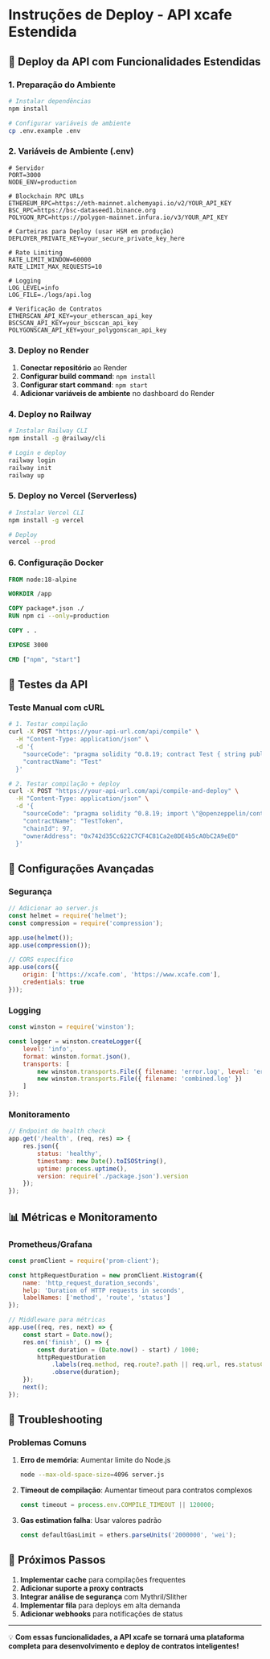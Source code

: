 # Instruções de Deploy - API xcafe Estendida

## 🚀 **Deploy da API com Funcionalidades Estendidas**

### **1. Preparação do Ambiente**

```bash
# Instalar dependências
npm install

# Configurar variáveis de ambiente
cp .env.example .env
```

### **2. Variáveis de Ambiente (.env)**

```env
# Servidor
PORT=3000
NODE_ENV=production

# Blockchain RPC URLs
ETHEREUM_RPC=https://eth-mainnet.alchemyapi.io/v2/YOUR_API_KEY
BSC_RPC=https://bsc-dataseed1.binance.org
POLYGON_RPC=https://polygon-mainnet.infura.io/v3/YOUR_API_KEY

# Carteiras para Deploy (usar HSM em produção)
DEPLOYER_PRIVATE_KEY=your_secure_private_key_here

# Rate Limiting
RATE_LIMIT_WINDOW=60000
RATE_LIMIT_MAX_REQUESTS=10

# Logging
LOG_LEVEL=info
LOG_FILE=./logs/api.log

# Verificação de Contratos
ETHERSCAN_API_KEY=your_etherscan_api_key
BSCSCAN_API_KEY=your_bscscan_api_key
POLYGONSCAN_API_KEY=your_polygonscan_api_key
```

### **3. Deploy no Render**

1. **Conectar repositório** ao Render
2. **Configurar build command**: `npm install`
3. **Configurar start command**: `npm start`
4. **Adicionar variáveis de ambiente** no dashboard do Render

### **4. Deploy no Railway**

```bash
# Instalar Railway CLI
npm install -g @railway/cli

# Login e deploy
railway login
railway init
railway up
```

### **5. Deploy no Vercel (Serverless)**

```bash
# Instalar Vercel CLI
npm install -g vercel

# Deploy
vercel --prod
```

### **6. Configuração Docker**

```dockerfile
FROM node:18-alpine

WORKDIR /app

COPY package*.json ./
RUN npm ci --only=production

COPY . .

EXPOSE 3000

CMD ["npm", "start"]
```

## 🧪 **Testes da API**

### **Teste Manual com cURL**

```bash
# 1. Testar compilação
curl -X POST "https://your-api-url.com/api/compile" \
  -H "Content-Type: application/json" \
  -d '{
    "sourceCode": "pragma solidity ^0.8.19; contract Test { string public name = \"Test\"; }",
    "contractName": "Test"
  }'

# 2. Testar compilação + deploy
curl -X POST "https://your-api-url.com/api/compile-and-deploy" \
  -H "Content-Type: application/json" \
  -d '{
    "sourceCode": "pragma solidity ^0.8.19; import \"@openzeppelin/contracts/token/ERC20/ERC20.sol\"; contract TestToken is ERC20 { constructor() ERC20(\"Test Token\", \"TEST\") { _mint(msg.sender, 1000000 * 10**decimals()); } }",
    "contractName": "TestToken",
    "chainId": 97,
    "ownerAddress": "0x742d35Cc622C7CF4C81Ca2e8DE4b5cA0bC2A9eE0"
  }'
```

## 🔧 **Configurações Avançadas**

### **Segurança**

```javascript
// Adicionar ao server.js
const helmet = require('helmet');
const compression = require('compression');

app.use(helmet());
app.use(compression());

// CORS específico
app.use(cors({
    origin: ['https://xcafe.com', 'https://www.xcafe.com'],
    credentials: true
}));
```

### **Logging**

```javascript
const winston = require('winston');

const logger = winston.createLogger({
    level: 'info',
    format: winston.format.json(),
    transports: [
        new winston.transports.File({ filename: 'error.log', level: 'error' }),
        new winston.transports.File({ filename: 'combined.log' })
    ]
});
```

### **Monitoramento**

```javascript
// Endpoint de health check
app.get('/health', (req, res) => {
    res.json({
        status: 'healthy',
        timestamp: new Date().toISOString(),
        uptime: process.uptime(),
        version: require('./package.json').version
    });
});
```

## 📊 **Métricas e Monitoramento**

### **Prometheus/Grafana**

```javascript
const promClient = require('prom-client');

const httpRequestDuration = new promClient.Histogram({
    name: 'http_request_duration_seconds',
    help: 'Duration of HTTP requests in seconds',
    labelNames: ['method', 'route', 'status']
});

// Middleware para métricas
app.use((req, res, next) => {
    const start = Date.now();
    res.on('finish', () => {
        const duration = (Date.now() - start) / 1000;
        httpRequestDuration
            .labels(req.method, req.route?.path || req.url, res.statusCode)
            .observe(duration);
    });
    next();
});
```

## 🚨 **Troubleshooting**

### **Problemas Comuns**

1. **Erro de memória**: Aumentar limite do Node.js
   ```bash
   node --max-old-space-size=4096 server.js
   ```

2. **Timeout de compilação**: Aumentar timeout para contratos complexos
   ```javascript
   const timeout = process.env.COMPILE_TIMEOUT || 120000;
   ```

3. **Gas estimation falha**: Usar valores padrão
   ```javascript
   const defaultGasLimit = ethers.parseUnits('2000000', 'wei');
   ```

## 📝 **Próximos Passos**

1. **Implementar cache** para compilações frequentes
2. **Adicionar suporte a proxy contracts**
3. **Integrar análise de segurança** com Mythril/Slither  
4. **Implementar fila** para deploys em alta demanda
5. **Adicionar webhooks** para notificações de status

---

💡 **Com essas funcionalidades, a API xcafe se tornará uma plataforma completa para desenvolvimento e deploy de contratos inteligentes!**
